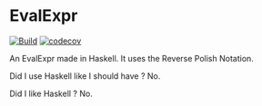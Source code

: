 # EvalExpr
[![Build](https://github.com/MatiCG/EvalExpr/workflows/Haskell%20CI/badge.svg)](https://github.com/MatiCG/EvalExpr/actions?workflow=Haskell+CI) [![codecov](https://codecov.io/gh/MatiCG/EvalExpr/branch/master/graph/badge.svg?token=DveTw0zC51)](https://codecov.io/gh/MatiCG/EvalExpr)

An EvalExpr made in Haskell. It uses the Reverse Polish Notation.

Did I use Haskell like I should have ? No.

Did I like Haskell ? No.
